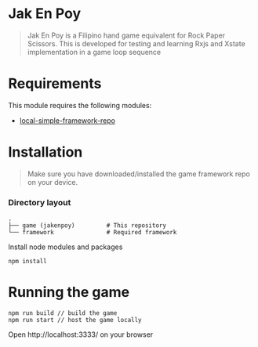 # Jak En Poy

>Jak En Poy is a Filipino hand game equivalent for Rock Paper Scissors. This is developed for testing and learning Rxjs and Xstate implementation in a game loop sequence

# Requirements

This module requires the following modules:
* [local-simple-framework-repo](https://github.com/khaljunpol/jpgames-framework.git)

# Installation

>Make sure you have downloaded/installed the game framework repo on your device. 

### Directory layout

    .
    ├── game (jakenpoy)         # This repository
    └── framework               # Required framework

Install node modules and packages
```node
npm install
```
# Running the game
```node
npm run build // build the game
npm run start // host the game locally
```

Open http://localhost:3333/ on your browser